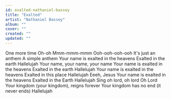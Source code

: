 ```yaml
---
id: exalted-nathaniel-bassey
title: "Exalted"
artist: "Nathaniel Bassey"
album: ""
cover: ""
created: ""
updated: ""
---
```


One more time
Oh-oh
Mmm-mmm-mmm
Ooh-ooh-ooh-ooh
It's just an anthem
A simple anthem
Your name is exalted in the heavens
Exalted in the earth
Hallelujah
Your name, your name, your name
Your name is exalted in the heavens
Exalted in the earth
Hallelujah
Your name is exalted in the heavens
Exalted in this place
Hallelujah
Eeeh, Jesus
Your name is exalted in the heavens
Exalted in the Earth
Hallelujah
Sing oh lord, oh lord
Oh Lord
Your kingdom (your kingdom), reigns forever
Your kingdom has no end (it never ends)
Hallelujah